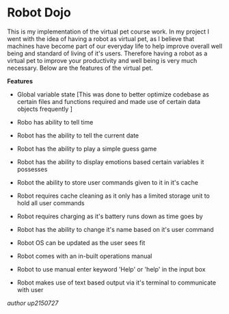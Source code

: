 # Robot Dojo

This is my implementation of the virtual pet course work. In my project I went with the idea of having a robot as virtual pet, as I believe that machines have become part of our everyday life to help improve overall well being and standard of living of it's users. Therefore having a robot as a virtual pet to improve your productivity and well being is very much necessary. Below are the features of the virtual pet.

**Features**

- Global variable state [This was done to better optimize codebase as certain files and functions required and made use of certain data objects frequently ]

- Robo has ability to tell time

- Robot has the ability to tell the current date

- Robot has the ability to play a simple guess game

- Robot has the ability to display emotions based certain variables it possesses

- Robot the ability to store user commands given to it in it's cache

- Robot requires cache cleaning as it only has a limited storage unit to hold all user commands

- Robot requires charging as it's battery runs down as time goes by

- Robot has the ability to change it's name based on it's user command

- Robot OS can be updated as the user sees fit

- Robot comes with an in-built operations manual

- Robot to use manual enter keyword 'Help' or 'help' in the input box

- Robot makes use of text based output via it's terminal to communicate with user

_author up2150727_
